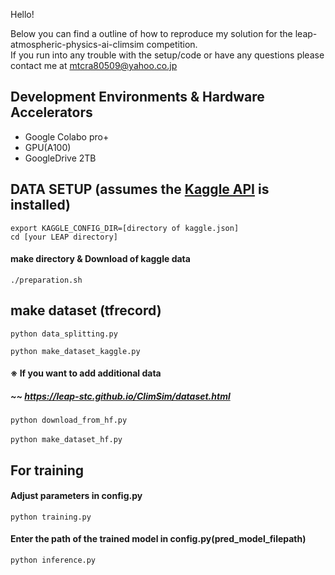 Hello!  

Below you can find a outline of how to reproduce my solution for the leap-atmospheric-physics-ai-climsim competition.  
If you run into any trouble with the setup/code or have any questions please contact me at mtcra80509@yahoo.co.jp  

## Development Environments & Hardware Accelerators  
* Google Colabo pro+  
* GPU(A100)  
* GoogleDrive 2TB  

## DATA SETUP (assumes the [Kaggle API](https://github.com/Kaggle/kaggle-api) is installed)  
```
export KAGGLE_CONFIG_DIR=[directory of kaggle.json]
cd [your LEAP directory]  
```
#### make directory & Download of kaggle data  
```
./preparation.sh  
```

## make dataset (tfrecord) 
```
python data_splitting.py  
```

```
python make_dataset_kaggle.py  
```

#### ※ If you want to add additional data  
##### ~~ https://leap-stc.github.io/ClimSim/dataset.html  
```
python download_from_hf.py  
```

```
python make_dataset_hf.py  　
```
## For training  
#### Adjust parameters in config.py  
```
python training.py  
```
#### Enter the path of the trained model in config.py(pred_model_filepath) 
```     
python inference.py  
```